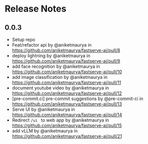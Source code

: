 # Release Notes

## 0.0.3
* Setup repo
* Feat/refactor api by @aniketmaurya in https://github.com/aniketmaurya/fastserve-ai/pull/8
* deploy lightning by @aniketmaurya in https://github.com/aniketmaurya/fastserve-ai/pull/9
* add face recognition by @aniketmaurya in https://github.com/aniketmaurya/fastserve-ai/pull/10
* add image classification by @aniketmaurya in https://github.com/aniketmaurya/fastserve-ai/pull/11
* document youtube video by @aniketmaurya in https://github.com/aniketmaurya/fastserve-ai/pull/12
* [pre-commit.ci] pre-commit suggestions by @pre-commit-ci in https://github.com/aniketmaurya/fastserve-ai/pull/13
* Serve UI by @aniketmaurya in https://github.com/aniketmaurya/fastserve-ai/pull/14
* Redirect `/ui ` to web app by @aniketmaurya in https://github.com/aniketmaurya/fastserve-ai/pull/15
* add vLLM by @aniketmaurya in https://github.com/aniketmaurya/fastserve-ai/pull/21
